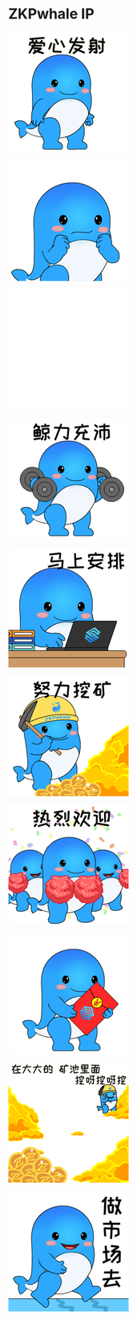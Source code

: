 <span id="hidden-autonumber"></span>

<h1 class="article-title no-number">ZKPwhale IP</h1>

![爱心发射](assets/爱心发射.gif)

![大吃一鲸](assets/大吃一鲸.gif)

![鲸鲸收到](assets/鲸鲸收到.gif)

![鲸力充沛](assets/鲸力充沛.gif)

![马上安排](assets/马上安排.gif)

![努力挖矿](assets/努力挖矿.gif)

![热烈欢迎](assets/热烈欢迎.gif)

![谢谢老板](assets/谢谢老板.gif)

![在大大的](assets/在大大的.gif)

![做市场去](assets/做市场去.gif)
